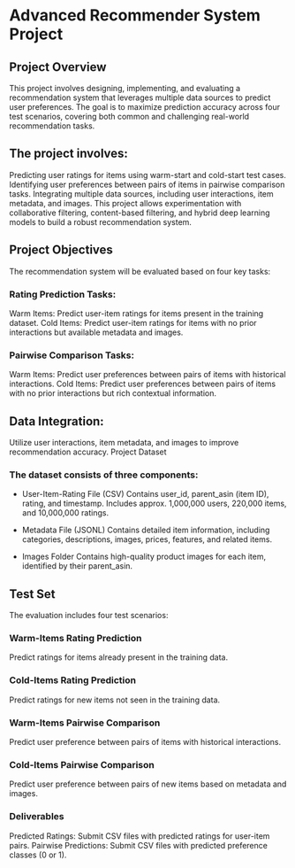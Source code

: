 # Advanced Recommender System Project
## Project Overview
This project involves designing, implementing, and evaluating a recommendation system that leverages multiple data sources to predict user preferences. The goal is to maximize prediction accuracy across four test scenarios, covering both common and challenging real-world recommendation tasks.

## The project involves:

Predicting user ratings for items using warm-start and cold-start test cases.
Identifying user preferences between pairs of items in pairwise comparison tasks.
Integrating multiple data sources, including user interactions, item metadata, and images.
This project allows experimentation with collaborative filtering, content-based filtering, and hybrid deep learning models to build a robust recommendation system.

## Project Objectives
The recommendation system will be evaluated based on four key tasks:

### Rating Prediction Tasks:

Warm Items: Predict user-item ratings for items present in the training dataset.
Cold Items: Predict user-item ratings for items with no prior interactions but available metadata and images.
### Pairwise Comparison Tasks:

Warm Items: Predict user preferences between pairs of items with historical interactions.
Cold Items: Predict user preferences between pairs of items with no prior interactions but rich contextual information.
## Data Integration:

Utilize user interactions, item metadata, and images to improve recommendation accuracy.
Project Dataset
### The dataset consists of three components:

 - User-Item-Rating File (CSV)
Contains user_id, parent_asin (item ID), rating, and timestamp.
Includes approx. 1,000,000 users, 220,000 items, and 10,000,000 ratings.

 - Metadata File (JSONL)
Contains detailed item information, including categories, descriptions, images, prices, features, and related items.

 - Images Folder
Contains high-quality product images for each item, identified by their parent_asin.

## Test Set
The evaluation includes four test scenarios:

### Warm-Items Rating Prediction
Predict ratings for items already present in the training data.

### Cold-Items Rating Prediction
Predict ratings for new items not seen in the training data.

### Warm-Items Pairwise Comparison
Predict user preference between pairs of items with historical interactions.

### Cold-Items Pairwise Comparison
Predict user preference between pairs of new items based on metadata and images.

### Deliverables
Predicted Ratings: Submit CSV files with predicted ratings for user-item pairs.
Pairwise Predictions: Submit CSV files with predicted preference classes (0 or 1).
